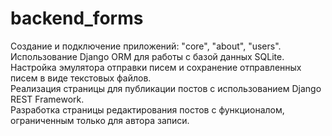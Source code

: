 # backend_forms  
Создание и подключение приложений: "core", "about", "users".  
Использование Django ORM для работы с базой данных SQLite.  
Настройка эмулятора отправки писем и сохранение отправленных писем в виде текстовых файлов.  
Реализация страницы для публикации постов с использованием Django REST Framework.  
Разработка страницы редактирования постов с функционалом, ограниченным только для автора записи.  
